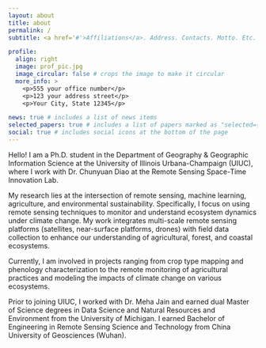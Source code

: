 ```yaml
---
layout: about
title: about
permalink: /
subtitle: <a href='#'>Affiliations</a>. Address. Contacts. Motto. Etc.

profile:
  align: right
  image: prof_pic.jpg
  image_circular: false # crops the image to make it circular
  more_info: >
    <p>555 your office number</p>
    <p>123 your address street</p>
    <p>Your City, State 12345</p>

news: true # includes a list of news items
selected_papers: true # includes a list of papers marked as "selected={true}"
social: true # includes social icons at the bottom of the page
---
```


Hello! I am a Ph.D. student in the Department of Geography & Geographic Information Science at the University of Illinois Urbana-Champaign (UIUC), where I work with Dr. Chunyuan Diao at the Remote Sensing Space-Time Innovation Lab.

My research lies at the intersection of remote sensing, machine learning, agriculture, and environmental sustainability. Specifically, I focus on using remote sensing techniques to monitor and understand ecosystem dynamics under climate change. My work integrates multi-scale remote sensing platforms (satellites, near-surface platforms, drones) with field data collection to enhance our understanding of agricultural, forest, and coastal ecosystems.

Currently, I am involved in projects ranging from crop type mapping and phenology characterization to the remote monitoring of agricultural practices and modeling the impacts of climate change on various ecosystems.

Prior to joining UIUC, I worked with Dr. Meha Jain and earned dual Master of Science degrees in Data Science and Natural Resources and Environment from the University of Michigan. I earned Bachelor of Engineering in Remote Sensing Science and Technology from China University of Geosciences (Wuhan).
